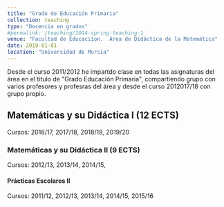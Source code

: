 ```yaml
---
title: "Grado de Educación Primaria"
collection: teaching
type: "Docencia en grados"
#permalink: /teaching/2014-spring-teaching-1
venue: "Facultad de Educaciíon.  Área de Didáctica de la Matemática"
date: 2019-01-01
location: "Universidad de Murcia"
---
```


Desde el curso 2011/2012 he impartdo clase en todas las asignaturas del área en el titulo de "Grado Educación Primaria",
 compartiendo grupo con varios profesores y profesras del área y desde el curso 2012017/18 con grupo propio.



## Matemáticas y su Didáctica I (12 ECTS)

Cursos: 2016/17, 2017/18, 2018/19, 2019/20

###  Matemáticas y su Didáctica II (9 ECTS)

Cursos: 2012/13, 2013/14, 2014/15, 

#### Prácticas Escolares II

Cursos: 2011/12, 2012/13, 2013/14, 2014/15, 2015/16

